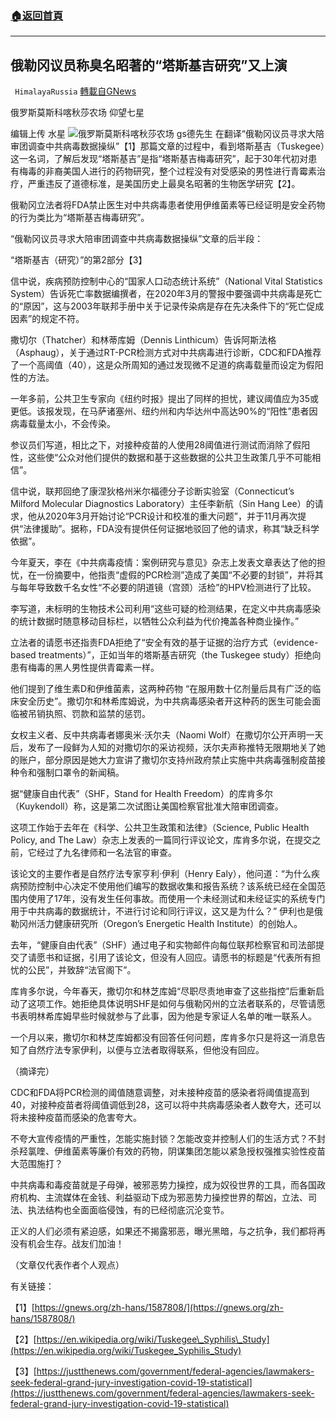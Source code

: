 ###  [:house:返回首頁](https://github.com/ourhimalayas/txt)
---


## 俄勒冈议员称臭名昭著的“塔斯基吉研究”又上演
` HimalayaRussia` [轉載自GNews](https://gnews.org/zh-hans/1588013/)

俄罗斯莫斯科喀秋莎农场 仰望七星

编辑上传 水星
![](https://assets.gnews.org/wp-content/uploads/2021/10/C-4.jpg)俄罗斯莫斯科喀秋莎农场 gs德先生
在翻译“俄勒冈议员寻求大陪审团调查中共病毒数据操纵”【1】那篇文章的过程中，看到塔斯基吉（Tuskegee）这一名词，了解后发现“塔斯基吉”是指“塔斯基吉梅毒研究”，起于30年代初对患有梅毒的非裔美国人进行的药物研究，整个过程没有对受感染的男性进行青霉素治疗，严重违反了道德标准，是美国历史上最臭名昭著的生物医学研究【2】。

俄勒冈立法者将FDA禁止医生对中共病毒患者使用伊维菌素等已经证明是安全药物的行为类比为“塔斯基吉梅毒研究”。

“俄勒冈议员寻求大陪审团调查中共病毒数据操纵”文章的后半段：

“塔斯基吉（研究）”的第2部分【3】

信中说，疾病预防控制中心的“国家人口动态统计系统”（National Vital Statistics System）告诉死亡率数据编撰者，在2020年3月的警报中要强调中共病毒是死亡的“原因”，这与2003年联邦手册中关于记录传染病是存在先决条件下的“死亡促成因素”的规定不符。

撒切尔（Thatcher）和林蒂库姆（Dennis Linthicum）告诉阿斯法格（Asphaug），关于通过RT-PCR检测方式对中共病毒进行诊断，CDC和FDA推荐了一个高阈值（40），这是众所周知的通过发现微不足道的病毒载量而设定为假阳性的方法。

一年多前，公共卫生专家向《纽约时报》提出了同样的担忧，建议阈值应为35或更低。该报发现，在马萨诸塞州、纽约州和内华达州中高达90%的“阳性”患者因病毒载量太小，不会传染。

参议员们写道，相比之下，对接种疫苗的人使用28阈值进行测试而消除了假阳性，这些使“公众对他们提供的数据和基于这些数据的公共卫生政策几乎不可能相信”。

信中说，联邦回绝了康涅狄格州米尔福德分子诊断实验室（Connecticut’s Milford Molecular Diagnostics Laboratory）主任李新航（Sin Hang Lee）的请求，他从2020年3月开始讨论“PCR设计和校准的重大问题”，并于11月再次提供“法律援助”。据称，FDA没有提供任何证据地驳回了他的请求，称其“缺乏科学依据”。

今年夏天，李在《中共病毒疫情：案例研究与意见》杂志上发表文章表达了他的担忧，在一份摘要中，他指责“虚假的PCR检测”造成了美国“不必要的封锁”，并将其与每年导致数千名女性“不必要的阴道镜（宫颈）活检”的HPV检测进行了比较。

李写道，未标明的生物技术公司利用“这些可疑的检测结果，在定义中共病毒感染的统计数据时随意移动目标栏，以牺牲公众利益为代价掩盖各种商业操作。”

立法者的请愿书还指责FDA拒绝了“安全有效的基于证据的治疗方式（evidence-based treatments）”，正如当年的塔斯基吉研究（the Tuskegee study）拒绝向患有梅毒的黑人男性提供青霉素一样。

他们提到了维生素D和伊维菌素，这两种药物 “在服用数十亿剂量后具有广泛的临床安全历史”。撒切尔和林希库姆说，为中共病毒感染者开这种药的医生可能会面临被吊销执照、罚款和监禁的惩罚。

女权主义者、反中共病毒者娜奥米·沃尔夫（Naomi Wolf）在撒切尔公开声明一天后，发布了一段鲜为人知的对撒切尔的采访视频，沃尔夫声称推特无限期地关了她的账户，部分原因是她大力宣讲了撒切尔支持州政府禁止实施中共病毒强制疫苗接种令和强制口罩令的新闻稿。

据“健康自由代表”（SHF，Stand for Health Freedom）的库肯多尔（Kuykendoll）称，这是第二次试图让美国检察官批准大陪审团调查。

这项工作始于去年在《科学、公共卫生政策和法律》（Science, Public Health Policy, and The Law）杂志上发表的一篇同行评议论文，库肯多尔说，在提交之前，它经过了九名律师和一名法官的审查。

该论文的主要作者是自然疗法专家亨利·伊利（Henry Ealy），他问道：“为什么疾病预防控制中心决定不使用他们编写的数据收集和报告系统？该系统已经在全国范围内使用了17年，没有发生任何事故。而使用一个未经测试和未经证实的系统专门用于中共病毒的数据统计，不进行讨论和同行评议，这又是为什么？” 伊利也是俄勒冈州活力健康研究所（Oregon’s Energetic Health Institute）的创始人。

去年，“健康自由代表”（SHF）通过电子和实物邮件向每位联邦检察官和司法部提交了请愿书和证据，引用了该论文，但没有人回应。请愿书的标题是“代表所有担忧的公民”，并致辞“法官阁下”。

库肯多尔说，今年春天，撒切尔和林芝库姆“尽职尽责地审查了这些指控”后重新启动了这项工作。她拒绝具体说明SHF是如何与俄勒冈州的立法者联系的，尽管请愿书表明林希库姆早些时候就参与了此事，因为他是专家证人名单的唯一联系人。

一个月以来，撒切尔和林芝库姆都没有回答任何问题，库肯多尔只是将这一消息告知了自然疗法专家伊利，以便与立法者取得联系，但他没有回应。

（摘译完）

CDC和FDA将PCR检测的阈值随意调整，对未接种疫苗的感染者将阈值提高到40，对接种疫苗者将阈值调低到28，这可以将中共病毒感染者人数夸大，还可以将未接种疫苗而感染的危害夸大。

不夸大宣传疫情的严重性，怎能实施封锁？怎能改变并控制人们的生活方式？不封杀羟氯喹、伊维菌素等廉价有效的药物，阴谋集团怎能以紧急授权强推实验性疫苗大范围施打？

中共病毒和毒疫苗就是子母弹，被邪恶势力操控，成为奴役世界的工具，而各国政府机构、主流媒体在金钱、利益驱动下成为邪恶势力操控世界的帮凶，立法、司法、执法结构也全面面临侵蚀，有的已经彻底沉沦变节。

正义的人们必须有紧迫感，如果还不揭露邪恶，曝光黑暗，与之抗争，我们都将再没有机会生存。战友们加油！

（文章仅代表作者个人观点）

有关链接：

【1】[https://gnews.org/zh-hans/1587808/](https://gnews.org/zh-hans/1587808/)

【2】[https://en.wikipedia.org/wiki/Tuskegee\_Syphilis\_Study](https://en.wikipedia.org/wiki/Tuskegee_Syphilis_Study)

【3】[https://justthenews.com/government/federal-agencies/lawmakers-seek-federal-grand-jury-investigation-covid-19-statistical](https://justthenews.com/government/federal-agencies/lawmakers-seek-federal-grand-jury-investigation-covid-19-statistical)
